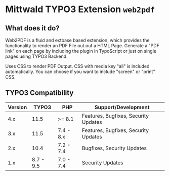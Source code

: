 
# Mittwald TYPO3 Extension ``web2pdf``

## What does it do?

Web2PDF is a fluid and extbase based extension, which provides the functionality to render an PDF File out ouf a HTML Page.
Generate a "PDF link" on each page by including the plugin in TypoScript or just on single pages using TYPO3 Backend.

Uses CSS to render PDF Output. CSS with media key "all" is included automatically. You can choose if you want to include "screen" or "print" CSS.

## TYPO3 Compatibility

| Version | TYPO3      | PHP       | Support/Development                  |
|---------| ---------- |-----------|--------------------------------------|
| 4.x     | 11.5       | >= 8.1    | Features, Bugfixes, Security Updates |
| 3.x     | 11.5       | 7.4 - 8.x | Features, Bugfixes, Security Updates |
| 2.x     | 10.4       | 7.2 - 7.4 | Bugfixes, Security Updates           |
| 1.x     | 8.7 - 9.5  | 7.0 - 7.4 | Security Updates                     |